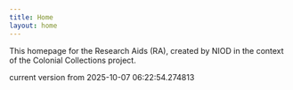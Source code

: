 ```yaml
---
title: Home
layout: home
---
```


This homepage for the Research Aids (RA), created by NIOD in the context of the Colonial Collections project. 


current version from 2025-10-07 06:22:54.274813